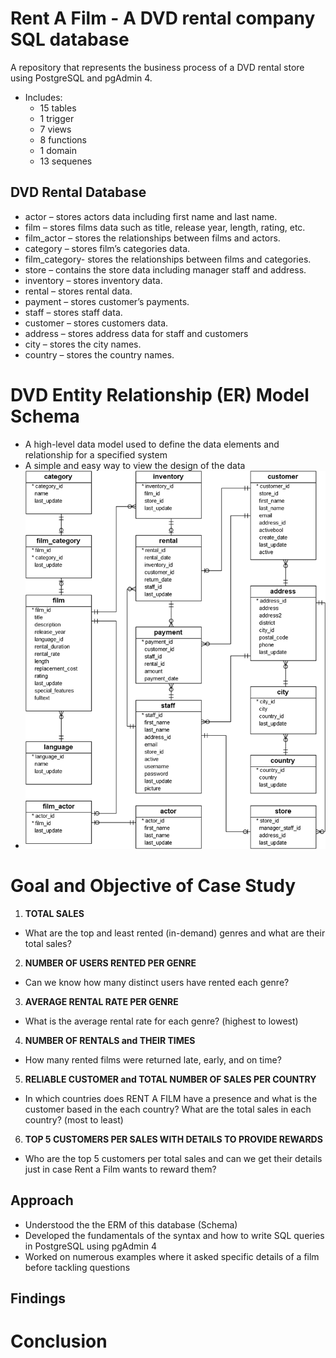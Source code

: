 # Rent A Film - A DVD rental company SQL database 

A repository that represents the business process of a DVD rental store using PostgreSQL and pgAdmin 4.

- Includes: 
  - 15 tables 
  - 1 trigger
  - 7 views
  - 8 functions 
  - 1 domain
  - 13 sequenes
  
## DVD Rental Database
- actor – stores actors data including first name and last name.
- film – stores films data such as title, release year, length, rating, etc.
- film_actor – stores the relationships between films and actors.
- category – stores film’s categories data.
- film_category- stores the relationships between films and categories.
- store – contains the store data including manager staff and address.
- inventory – stores inventory data.
- rental – stores rental data.
- payment – stores customer’s payments.
- staff – stores staff data.
- customer – stores customers data.
- address – stores address data for staff and customers
- city – stores the city names.
- country – stores the country names.

# DVD Entity Relationship (ER) Model Schema
- A high-level data model used to define the data elements and relationship for a specified system
- A simple and easy way to view the design of the data 
- ![DVD Entity Relationship (ER) Diagram](https://github.com/chelseajaculina/rent-a-film/blob/master/dvd-rental-sample-database-diagram.png)

# Goal and Objective of Case Study

1) **TOTAL SALES**
- What are the top and least rented (in-demand) genres and what are their total sales?
2) **NUMBER OF USERS RENTED PER GENRE**
- Can we know how many distinct users have rented each genre?
3) **AVERAGE RENTAL RATE PER GENRE**
- What is the average rental rate for each genre? (highest to lowest)
4) **NUMBER OF RENTALS and THEIR TIMES**
- How many rented films were returned late, early, and on time?
5) **RELIABLE CUSTOMER and TOTAL NUMBER OF SALES PER COUNTRY**
 - In which countries does RENT A FILM have a presence and what is the customer based in the each country? What are the total sales in each country? (most to least)
6) **TOP 5 CUSTOMERS PER SALES WITH DETAILS TO PROVIDE REWARDS**
- Who are the top 5 customers per total sales and can we get their details just in case Rent a Film wants to reward them?

## Approach
- Understood the the ERM of this database (Schema)
- Developed the fundamentals of the syntax and how to write SQL queries in PostgreSQL using pgAdmin 4
- Worked on numerous examples where it asked specific details of a film before tackling questions

## Findings 

# Conclusion 
